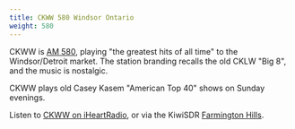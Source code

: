```yaml
---
title: CKWW 580 Windsor Ontario
weight: 580
---
```

CKWW is [AM 580], playing "the greatest hits of all time"
to the Windsor/Detroit market. The station branding recalls
the old CKLW "Big 8", and the music is nostalgic.

CKWW plays old Casey Kasem "American Top 40" shows on Sunday evenings.

Listen to [CKWW on iHeartRadio], or via the KiwiSDR [Farmington Hills](http://misdr.duckdns.org/?f=580.00amz10).

[AM 580]:http://www.iheartradio.ca/am-580
[CKWW on iHeartRadio]:http://www.iheartradio.ca/am-580
